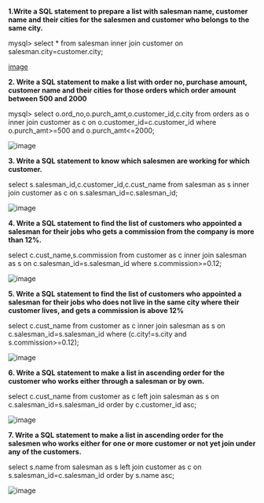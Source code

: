 
**1.Write a SQL statement to prepare a list with salesman name, customer name and their cities for the salesmen and customer who belongs to the same city.**
 

mysql> select * from salesman inner join customer on salesman.city=customer.city;

[image](https://user-images.githubusercontent.com/71078788/117627165-82f0e180-b195-11eb-9c62-4f5abb357266.png)


**2. Write a SQL statement to make a list with order no, purchase amount, customer name and their cities for those orders which order amount between 500 and 2000**


mysql> select o.ord_no,o.purch_amt,o.customer_id,c.city from orders as o inner join customer as c on o.customer_id=c.customer_id where o.purch_amt>=500 and o.purch_amt<=2000;

![image](https://user-images.githubusercontent.com/71078788/117627242-9734de80-b195-11eb-8548-bfb040c497b3.png)


**3. Write a SQL statement to know which salesmen are working for which customer.**


select s.salesman_id,c.customer_id,c.cust_name from salesman as s inner join customer as c on s.salesman_id=c.salesman_id;

![image](https://user-images.githubusercontent.com/71078788/117627290-a4ea6400-b195-11eb-9939-b024c8442af7.png)


**4. Write a SQL statement to find the list of customers who appointed a salesman for their jobs who gets a commission from the company is more than 12%.**


select c.cust_name,s.commission from  customer as c inner join salesman as s on c.salesman_id=s.salesman_id where s.commission>=0.12;

![image](https://user-images.githubusercontent.com/71078788/117627337-b0d62600-b195-11eb-8f1f-0a863023466d.png)

**5. Write a SQL statement to find the list of customers who appointed a salesman for their jobs who does not live in the same city where their customer lives, and gets a commission is above 12%**

select c.cust_name from  customer as c inner join salesman as s on c.salesman_id=s.salesman_id where (c.city!=s.city and s.commission>=0.12);

![image](https://user-images.githubusercontent.com/71078788/117627388-bd5a7e80-b195-11eb-8d73-2ae2018db869.png)

**6. Write a SQL statement to make a list in ascending order for the customer who works either through a salesman or by own.**

select c.cust_name from  customer as c left join salesman as s on c.salesman_id=s.salesman_id order by c.customer_id asc;

![image](https://user-images.githubusercontent.com/71078788/117627435-c9ded700-b195-11eb-80a8-4d9d845aa7f9.png)

**7. Write a SQL statement to make a list in ascending order for the salesmen who works either for one or more customer or not yet join under any of the customers.**

select s.name from salesman as s left join customer as c on s.salesman_id=c.salesman_id order by s.name asc;

![image](https://user-images.githubusercontent.com/71078788/117627469-d400d580-b195-11eb-9184-d46efcd9682a.png)

